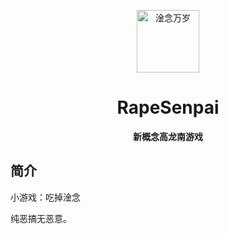 <p align="center">
  <a href="https://xiaohuang257.github.io/RapeSenpai/index.html"><img src="https://github.com/Xiaohuang257/RapeSenpai/blob/main/static/image/ClickBefore.png?raw=true" width="100" height="100" alt="淦念万岁"></a>
</p>
<div align="center">

# RapeSenpai
**新概念高龙南游戏**
</div>

## 简介
小游戏：吃掉淦念

纯恶搞无恶意。
